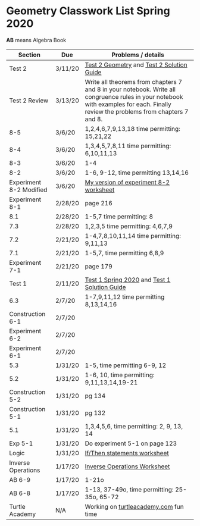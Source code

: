 # Geometry Classwork List Spring 2020
**AB** means Algebra Book

|Section | Due | Problems / details |
|--------|-----|--------------------|
|Test 2 | 3/11/20 | [Test 2 Geometry](https://docs.google.com/document/d/182JQNfMdFQ8HOZ-u1yvaP6cN2Q29y0ZQblfQQuqEN6Q/edit?usp=sharing) and [Test 2 Solution Guide](math/GeometryTest2Solutions.pdf)
|Test 2 Review| 3/13/20| Write all theorems from chapters 7 and 8 in your notebook. Write all congruence rules in your notebook with examples for each.  Finally review the problems from chapters 7 and 8.
|8-5| 3/6/20 | 1,2,4,6,7,9,13,18 time permitting: 15,21,22
|8-4| 3/6/20 | 1,3,4,5,7,8,11  time permitting: 6,10,11,13
|8-3| 3/6/20 | 1-4
|8-2| 3/6/20 | 1-6, 9-12, time permitting 13,14,16
|Experiment 8-2 Modified| 3/6/20 | [My version of experiment 8-2 worksheet](https://docs.google.com/document/d/1OJdMUD-Lp3_mPud57kvjJVXGDlW2H_X0TwJZS9PE_vQ/edit?usp=sharing)
|Experiment 8-1| 2/28/20| page 216
|8.1 | 2/28/20 | 1-5,7 time permitting: 8
|7.3 | 2/28/20 | 1,2,3,5 time permitting: 4,6,7,9
|7.2 | 2/21/20 | 1-4,7,8,10,11,14    time permitting: 9,11,13
|7.1 | 2/21/20 | 1-5,7, time permitting 6,8,9
|Experiment 7-1|2/21/20| page 179
|Test 1| 2/11/20| [Test 1 Spring 2020](math/geom-test3.pdf) and [Test 1 Solution Guide](math/geom-test3-solutions.pdf)
|6.3 | 2/7/20 | 1-7,9,11,12 time permitting 8,13,14,16
|Construction 6-1 | 2/7/20 |
|Experiment 6-2 | 2/7/20 |
|Experiment 6-1 | 2/7/20 |
|5.3 | 1/31/20 | 1-5, time permitting 6-9, 12
|5.2 | 1/31/20 | 1-6, 10, time permitting: 9,11,13,14,19-21
|Construction 5-2 | 1/31/20 | pg 134
|Construction 5-1| 1/31/20 | pg 132 |
|5.1 | 1/31/20 | 1,3,4,5,6, time permitting: 2, 9, 13, 14
|Exp 5-1 | 1/31/20 | Do experiment 5-1 on page 123
|Logic | 1/31/20 | [If/Then statements worksheet](https://docs.google.com/document/d/16yZcxPdqroJxTGBbPCah5B3zWJ6MJ96-u7taAYqN7hQ/edit?usp=sharing)
|Inverse Operations| 1/17/20 | [Inverse Operations Worksheet](https://docs.google.com/document/d/1QNPmsbSLnEI6cd8QfnJRde7OSwZOBHy_oVIJUfIiuuc/edit?usp=sharing)
|AB 6-9 | 1/17/20 | 1-21o
|AB 6-8 | 1/17/20 | 1-13, 37-49o, time permitting: 25-35o, 65-72
| Turtle Academy | N/A | Working on [turtleacademy.com](turtleacademy.com) fun time
